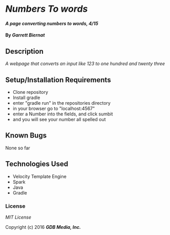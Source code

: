 # _Numbers To words_

#### _A page converting numbers to words, 4/15_


#### By _**Garrett Biernat**_

## Description

_A webpage that converts an input like 123 to one hundred and twenty three_

## Setup/Installation Requirements

* Clone repository
* Install gradle
* enter "gradle run" in the repositories directory
* in your browser go to "localhost:4567"
* enter a Number into the fields, and click sumbit
* and you will see your number all spelled out

## Known Bugs
None so far

## Technologies Used
* Velocity Template Engine
* Spark
* Java
* Gradle

### License

*MIT License*

Copyright (c) 2016 **_GDB Media, Inc._**
